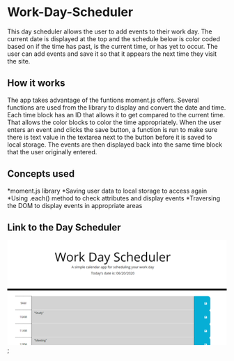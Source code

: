 # Work-Day-Scheduler

This day scheduler allows the user to add events to their work day. The current date is displayed at the top and the schedule below is color coded based on if the time has past, is the current time, or has yet to occur. The user can add events and save it so that it appears the next time they visit the site.

## How it works

The app takes advantage of the funtions moment.js offers. Several functions are used from the library to display and convert the date and time. Each time block has an ID that allows it to get compared to the current time. That allows the color blocks to color the time appropriately. When the user enters an event and clicks the save button, a function is run to make sure there is text value in the textarea next to the button before it is saved to local storage. The events are then displayed back into the same time block that the user originally entered.

## Concepts used

*moment.js library
*Saving user data to local storage to access again
*Using .each() method to check attributes and display events
*Traversing the DOM to display events in appropriate areas

## Link to the Day Scheduler

![Work Day Scheduler](Assets/DayScheduler.PNG);
